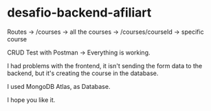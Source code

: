# desafio-backend-afiliart

Routes  -> /courses -> all the courses
        -> /courses/courseId -> specific course
        
CRUD Test with Postman -> Everything is working.

I had problems with the frontend, it isn't sending the form data to the backend, but it's creating the course in the database.

I used MongoDB Atlas, as Database.      

I hope you like it.
